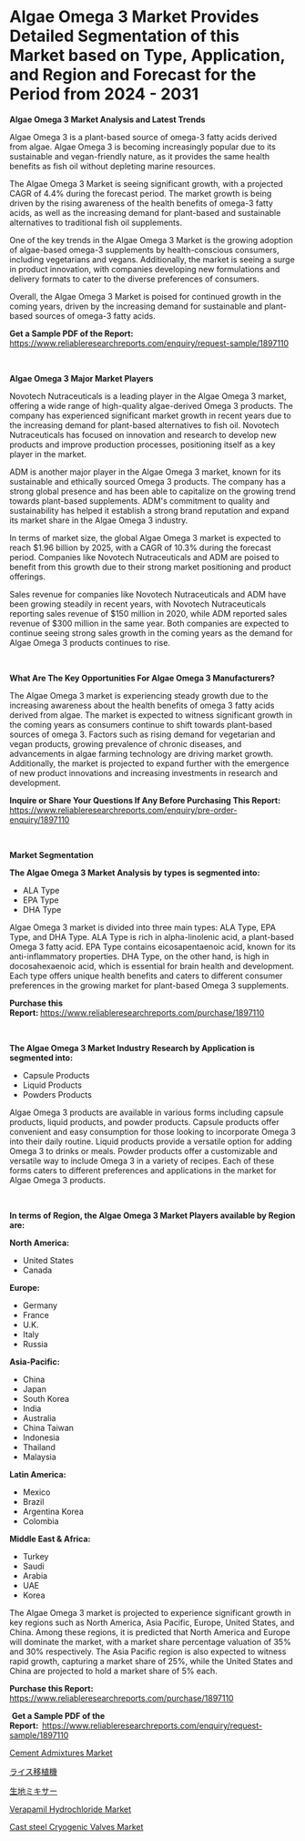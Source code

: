 <p><h1>Algae Omega 3 Market Provides Detailed Segmentation of this Market based on Type, Application, and Region and Forecast for the Period from 2024 - 2031</h1></p><p><strong>Algae Omega 3 Market Analysis and Latest Trends</strong></p>
<p><p>Algae Omega 3 is a plant-based source of omega-3 fatty acids derived from algae. Algae Omega 3 is becoming increasingly popular due to its sustainable and vegan-friendly nature, as it provides the same health benefits as fish oil without depleting marine resources.</p><p>The Algae Omega 3 Market is seeing significant growth, with a projected CAGR of 4.4% during the forecast period. The market growth is being driven by the rising awareness of the health benefits of omega-3 fatty acids, as well as the increasing demand for plant-based and sustainable alternatives to traditional fish oil supplements.</p><p>One of the key trends in the Algae Omega 3 Market is the growing adoption of algae-based omega-3 supplements by health-conscious consumers, including vegetarians and vegans. Additionally, the market is seeing a surge in product innovation, with companies developing new formulations and delivery formats to cater to the diverse preferences of consumers.</p><p>Overall, the Algae Omega 3 Market is poised for continued growth in the coming years, driven by the increasing demand for sustainable and plant-based sources of omega-3 fatty acids.</p></p>
<p><strong>Get a Sample PDF of the Report:&nbsp;</strong> <a href="https://www.reliableresearchreports.com/enquiry/request-sample/1897110">https://www.reliableresearchreports.com/enquiry/request-sample/1897110</a></p>
<p>&nbsp;</p>
<p><strong>Algae Omega 3 Major Market Players</strong></p>
<p><p>Novotech Nutraceuticals is a leading player in the Algae Omega 3 market, offering a wide range of high-quality algae-derived Omega 3 products. The company has experienced significant market growth in recent years due to the increasing demand for plant-based alternatives to fish oil. Novotech Nutraceuticals has focused on innovation and research to develop new products and improve production processes, positioning itself as a key player in the market.</p><p>ADM is another major player in the Algae Omega 3 market, known for its sustainable and ethically sourced Omega 3 products. The company has a strong global presence and has been able to capitalize on the growing trend towards plant-based supplements. ADM's commitment to quality and sustainability has helped it establish a strong brand reputation and expand its market share in the Algae Omega 3 industry.</p><p>In terms of market size, the global Algae Omega 3 market is expected to reach $1.96 billion by 2025, with a CAGR of 10.3% during the forecast period. Companies like Novotech Nutraceuticals and ADM are poised to benefit from this growth due to their strong market positioning and product offerings.</p><p>Sales revenue for companies like Novotech Nutraceuticals and ADM have been growing steadily in recent years, with Novotech Nutraceuticals reporting sales revenue of $150 million in 2020, while ADM reported sales revenue of $300 million in the same year. Both companies are expected to continue seeing strong sales growth in the coming years as the demand for Algae Omega 3 products continues to rise.</p></p>
<p>&nbsp;</p>
<p><strong>What Are The Key Opportunities For Algae Omega 3 Manufacturers?</strong></p>
<p><p>The Algae Omega 3 market is experiencing steady growth due to the increasing awareness about the health benefits of omega 3 fatty acids derived from algae. The market is expected to witness significant growth in the coming years as consumers continue to shift towards plant-based sources of omega 3. Factors such as rising demand for vegetarian and vegan products, growing prevalence of chronic diseases, and advancements in algae farming technology are driving market growth. Additionally, the market is projected to expand further with the emergence of new product innovations and increasing investments in research and development.</p></p>
<p><strong>Inquire or Share Your Questions If Any Before Purchasing This Report:</strong> <a href="https://www.reliableresearchreports.com/enquiry/pre-order-enquiry/1897110">https://www.reliableresearchreports.com/enquiry/pre-order-enquiry/1897110</a></p>
<p>&nbsp;</p>
<p><strong>Market Segmentation</strong></p>
<p><strong>The Algae Omega 3 Market Analysis by types is segmented into:</strong></p>
<p><ul><li>ALA Type</li><li>EPA Type</li><li>DHA Type</li></ul></p>
<p><p>Algae Omega 3 market is divided into three main types: ALA Type, EPA Type, and DHA Type. ALA Type is rich in alpha-linolenic acid, a plant-based Omega 3 fatty acid. EPA Type contains eicosapentaenoic acid, known for its anti-inflammatory properties. DHA Type, on the other hand, is high in docosahexaenoic acid, which is essential for brain health and development. Each type offers unique health benefits and caters to different consumer preferences in the growing market for plant-based Omega 3 supplements.</p></p>
<p><strong>Purchase this Report:&nbsp;</strong><a href="https://www.reliableresearchreports.com/purchase/1897110">https://www.reliableresearchreports.com/purchase/1897110</a></p>
<p>&nbsp;</p>
<p><strong>The Algae Omega 3 Market Industry Research by Application is segmented into:</strong></p>
<p><ul><li>Capsule Products</li><li>Liquid Products</li><li>Powders Products</li></ul></p>
<p><p>Algae Omega 3 products are available in various forms including capsule products, liquid products, and powder products. Capsule products offer convenient and easy consumption for those looking to incorporate Omega 3 into their daily routine. Liquid products provide a versatile option for adding Omega 3 to drinks or meals. Powder products offer a customizable and versatile way to include Omega 3 in a variety of recipes. Each of these forms caters to different preferences and applications in the market for Algae Omega 3 products.</p></p>
<p>&nbsp;</p>
<p><strong>In terms of Region, the Algae Omega 3 Market Players available by Region are:</strong></p>
<p>
    <p> <strong> North America: </strong>
        <ul>
            <li>United States</li>
            <li>Canada</li>
        </ul>
        </p> 
    <p> <strong> Europe: </strong>
        <ul>
            <li>Germany</li>
            <li>France</li>
            <li>U.K.</li>
            <li>Italy</li>
            <li>Russia</li>
        </ul>
        </p> 
    <p> <strong> Asia-Pacific: </strong>
        <ul>
            <li>China</li>
            <li>Japan</li>
            <li>South Korea</li>
            <li>India</li>
            <li>Australia</li>
            <li>China Taiwan</li>
            <li>Indonesia</li>
            <li>Thailand</li>
            <li>Malaysia</li>
        </ul>
        </p> 
    <p> <strong> Latin America: </strong>
        <ul>
            <li>Mexico</li>
            <li>Brazil</li>
            <li>Argentina Korea</li>
            <li>Colombia</li>
        </ul>
        </p> 
    <p> <strong> Middle East & Africa: </strong>
        <ul>
            <li>Turkey</li>
            <li>Saudi</li>
            <li>Arabia</li>
            <li>UAE</li>
            <li>Korea</li>
        </ul>
    </p>
    </p>
<p><p>The Algae Omega 3 market is projected to experience significant growth in key regions such as North America, Asia Pacific, Europe, United States, and China. Among these regions, it is predicted that North America and Europe will dominate the market, with a market share percentage valuation of 35% and 30% respectively. The Asia Pacific region is also expected to witness rapid growth, capturing a market share of 25%, while the United States and China are projected to hold a market share of 5% each.</p></p>
<p><strong>Purchase this Report: </strong><a href="https://www.reliableresearchreports.com/purchase/1897110">https://www.reliableresearchreports.com/purchase/1897110</a></p>
<p>&nbsp;<strong>Get a Sample PDF of the Report:&nbsp;&nbsp;</strong><a href="https://www.reliableresearchreports.com/enquiry/request-sample/1897110">https://www.reliableresearchreports.com/enquiry/request-sample/1897110</a></p>
<p><strong></strong></p>
<p><p><a href="https://github.com/lubmix/Market-Research-Report-List-1/blob/main/cement-admixtures-market.md">Cement Admixtures Market</a></p><p><a href="https://github.com/wkuactfdzwizk06/Market-Research-Report-List-1/blob/main/9104211193574.md">ライス移植機</a></p><p><a href="https://github.com/lrlmopnhwd79300/Market-Research-Report-List-1/blob/main/8646328193575.md">生地ミキサー</a></p><p><a href="https://github.com/joannagoyvaerts/Market-Research-Report-List-1/blob/main/verapamil-hydrochloride-market.md">Verapamil Hydrochloride Market</a></p><p><a href="https://issuu.com/reportprime-2/docs/cast-steel-cryogenic-valves-market-size-2030.pptx">Cast steel Cryogenic Valves Market</a></p></p>